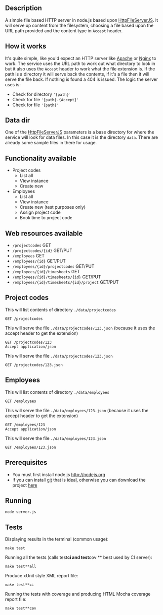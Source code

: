 ## Description
A simple file based HTTP server in node.js based upon [HttpFileServerJS](https://github.com/BoyCook/HttpFileServerJS).
It will serve up content from the filesystem, choosing a file based upon the URL path provided and the content type in `Accept` header.

## How it works
It's quite simple, like you'd expect an HTTP server like [Apache](http://httpd.apache.org) or [Nginx](http://nginx.org) to work.
The service uses the URL path to work out what directory to look in but it also uses the `Accept` header to work what the file extension is.
If the path is a directory it will serve back the contents, if it's a file then it will serve the file back.
If nothing is found a 404 is issued. The logic the server uses is:

* Check for directory `'{path}'`
* Check for file `'{path}.{Accept}'`
* Check for file `'{path}'`

## Data dir
One of the [HttpFileServerJS](https://github.com/BoyCook/HttpFileServerJS) parameters is a base directory for where the
service will look for data files. In this case it is the directory `data`. There are already some sample files in there for usage.

## Functionality available
* Project codes
    * List all
    * View instance
    * Create new
* Employees
    * List all
    * View instance
    * Create new (test purposes only)
    * Assign project code
    * Book time to project code

##  Web resources available
* `/projectcodes` GET
* `/projectcodes/{id}` GET/PUT
* `/employees` GET
* `/employees/{id}` GET/PUT
* `/employees/{id}/projectcodes` GET/PUT
* `/employees/{id}/timesheets` GET
* `/employees/{id}/timesheets/{id}` GET/PUT
* `/employees/{id}/timesheets/{id}/project` GET/PUT

## Project codes

This will list contents of directory `./data/projectcodes`

    GET /projectcodes

This will serve the file `./data/projectcodes/123.json` (because it uses the accept header to get the extension)

    GET /projectcodes/123
    Accept application/json

This will serve the file `./data/projectcodes/123.json`

    GET /projectcodes/123.json

## Employees

This will list contents of directory `./data/employees`

    GET /employees

This will serve the file `./data/employees/123.json` (because it uses the accept header to get the extension)

    GET /employees/123
    Accept application/json

This will serve the file `./data/employees/123.json`

    GET /employees/123.json

## Prerequisites

* You must first install node.js http://nodejs.org
* If you can install [git](http://git**scm.com) that is ideal, otherwise you can download the project [here](https://github.com/BoyCook/ProjectCodesStub/archive/master.zip)

## Running

    node server.js

## Tests

Displaying results in the terminal (common usage):

    make test

Running all the tests (calls test**ci and test**cov ** best used by CI server):

    make test**all

Produce xUnit style XML report file:

    make test**ci

Running the tests with coverage and producing HTML Mocha coverage report file:

    make test**cov
